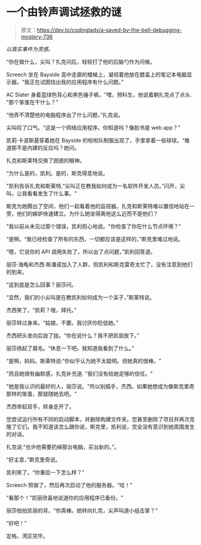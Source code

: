 # 一个由铃声调试拯救的谜

> 原文：<https://dev.to/codinglady/a-saved-by-the-bell-debugging-mystery-736>

*以真实事件为灵感。*

“你在做什么，尖叫？扎克问后，轻轻打了他的后脑勺作为问候。

Screech 坐在 Bayside 高中走廊的楼梯上，凝视着他放在膝盖上的笔记本电脑显示器。“我正在试图找出我的应用程序有什么问题。”

AC Slater 身着蓝绿色背心和黑色锤子裤。"嘿，预科生，他说着朝扎克点了点头. "那个笨蛋在干什么？"

“他弄不清楚他的电脑程序出了什么问题，”扎克说。

尖叫叹了口气。“这是一个网络应用程序。你知道吗？像脸书是 web app？”

凯莉·卡波斯基穿着她在 Bayside 的啦啦队制服出现了，手里拿着一些球球。“难道那不是内建的反应吗？她问。

扎克和斯莱特交换了困惑的眼神。

“为什么是的，凯利。是的，斯克得意地说。

"凯利告诉扎克和斯莱特,“尖叫正在教我如何成为一名软件开发人员。”闪开，尖叫。让我看看发生了什么事。"

斯克为她腾出了空间，他们一起看着他的监视器。扎克和斯莱特难以置信地站在一旁，他们的嫉妒快速建立。为什么她坐得离他这么近而不是他们？

"我以前从未见过那个错误，凯利担心地说。"你检查了你在什么节点环境？"

“是啊。“我已经检查了所有的东西，一切都应该是这样的，”斯克里难过地说。

“嗯，它说你的 API 调用失败了，所以出了点问题，”凯利回答道。

丽莎·海龟和杰西·斯潘诺加入了人群，但凯利和斯克雷奇太忙了，没有注意到他们的到来。

“这到底是怎么回事？丽莎问。

“显然，我们的小尖叫是在教凯利如何成为一个呆子，”斯莱特说。

杰西笑了。“凯莉？哦，拜托。”

丽莎转过身来。“姑娘，不要。我讨厌你贬低她。”

杰西把头发向后拢了拢。“你在说什么？我不把凯丽放下。”

丽莎扬起了眉毛。“休息一下吧。我知道我看到了什么。”

“是啊，妈妈。斯莱特说:“你似乎认为她不太聪明。但她真的很棒。"

"而且她很有幽默感，扎克补充道. "我们没有给她足够的信任。"

"她是我认识的最好的人，丽莎说。"所以别插手，杰西。如果她想成为像斯克里奇那样的笨蛋，那就随她去吧。"

杰西举起双手，转身走开了。

您尝试运行所有不同的启动脚本，并删除构建文件夹。您甚至删除了项目并再次克隆了它们。我不知道该怎么跟你说，斯克里，凯利说，完全没有意识到她周围发生的对话。

扎克说:“也许他需要扔掉那台电脑，买台新的。”。

“好主意，”斯克里奇说。

凯利笑了。“你重启一下怎么样？”

Screech 照做了，然后再次启动了他的服务器。“哇！”

“看那个！”凯丽欣喜地说道你的应用程序已备份。"

丽莎拍拍凯丽的背。“你真棒。她转向扎克，尖声叫道小组击掌？"

“好吧！”

定格。湾区完毕。